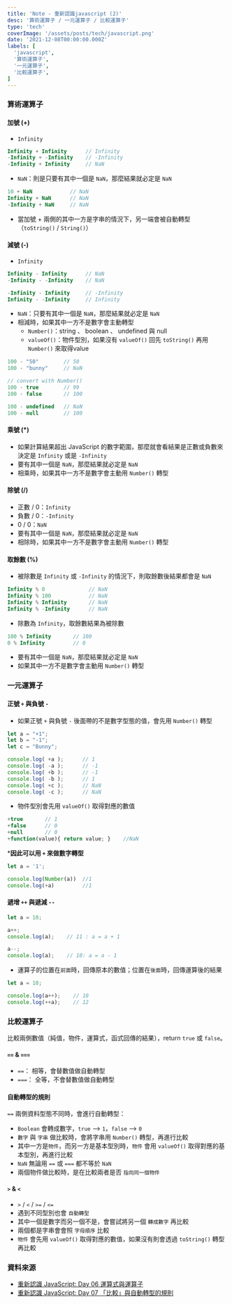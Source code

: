 ```yaml
---
title: 'Note - 重新認識javascript (2)'
desc: '算術運算子 / 一元運算子 / 比較運算子'
type: 'tech'
coverImage: '/assets/posts/tech/javascript.png'
date: '2021-12-08T00:00:00.000Z'
labels: [
  'javascript',
  '算術運算子',
  '一元運算子',
  '比較運算子',
]
---
```


### 算術運算子

#### 加號 (+)

- `Infinity`
```javascript
Infinity + Infinity      // Infinity
-Infinity + -Infinity    // -Infinity
-Infinity + Infinity     // NaN
```
- `NaN`：則是只要有其中一個是 `NaN`，那麼結果就必定是 `NaN`
```javascript
10 + NaN            // NaN
Infinity + NaN      // NaN
-Infinity + NaN     // NaN
```
- 當加號 + 兩側的其中一方是字串的情況下，另一端會被自動轉型（`toString()` / `String()`）

#### 減號 (-)

- `Infinity`
```javascript
Infinity - Infinity      // NaN
-Infinity - -Infinity    // NaN

-Infinity - Infinity     // -Infinity
Infinity - -Infinity     // Infinity
```
- `NaN`：只要有其中一個是 `NaN`，那麼結果就必定是 `NaN`
- 相減時，如果其中一方不是數字會主動轉型
  - `Number()`：string 、 boolean 、 undefined 與 null
  - `valueOf()`：物件型別，如果沒有 `valueOf()` 回先 `toString()` 再用 `Number()` 來取得value
```javascript
100 - "50"        // 50
100 - "bunny"     // NaN

// convert with Number()
100 - true        // 99
100 - false       // 100

100 - undefined   // NaN
100 - null        // 100
```

#### 乘號 (*)

- 如果計算結果超出 JavaScript 的數字範圍，那麼就會看結果是正數或負數來決定是 `Infinity` 或是 `-Infinity`
- 要有其中一個是 `NaN`，那麼結果就必定是 `NaN`
- 相乘時，如果其中一方不是數字會主動用 `Number()` 轉型

#### 除號 (/)

- 正數 / 0：`Infinity`
- 負數 / 0：`-Infinity`
- 0 / 0：`NaN`
- 要有其中一個是 `NaN`，那麼結果就必定是 `NaN`
- 相除時，如果其中一方不是數字會主動用 `Number()` 轉型

#### 取餘數 (%)

- 被除數是 `Infinity` 或 `-Infinity` 的情況下，則取餘數後結果都會是 `NaN`
```javascript
Infinity % 0              // NaN
Infinity % 100            // NaN
Infinity % Infinity       // NaN
Infinity % -Infinity      // NaN
```
- 除數為 `Infinity`，取餘數結果為被除數
```javascript
100 % Infinity       // 100
0 % Infinity         // 0
```
- 要有其中一個是 `NaN`，那麼結果就必定是 `NaN`
- 如果其中一方不是數字會主動用 `Number()` 轉型

### 一元運算子

#### 正號 `+` 與負號 `-`

- 如果正號 `+` 與負號 `-` 後面帶的不是數字型態的值，會先用 `Number()` 轉型
```javascript
let a = "+1";
let b = "-1";
let c = "Bunny";

console.log( +a );      // 1
console.log( -a );      // -1
console.log( +b );      // -1
console.log( -b );      // 1
console.log( +c );      // NaN
console.log( -c );      // NaN
```
- 物件型別會先用 `valueOf()` 取得對應的數值
```javascript
+true       // 1
+false      // 0
+null       // 0
+function(value){ return value; }    //NaN
```

***因此可以用 `+` 來做數字轉型**
```javascript
let a = '1';

console.log(Number(a))  //1
console.log(+a)         //1
```

#### 遞增 `++` 與遞減 `--`

```javascript
let a = 10;

a++;
console.log(a);    // 11 : a = a + 1

a--;
console.log(a);    // 10: a = a - 1
```

- 運算子的位置在`前面`時，回傳原本的數值；位置在`後面`時，回傳運算後的結果
```javascript
let a = 10;

console.log(a++);    // 10
console.log(++a);    // 12
```

### 比較運算子

比較兩側數值（純值，物件，運算式，函式回傳的結果），return `true` 或 `false`。

#### `==` & `===`

- `==`： 相等，會替數值做自動轉型
- `===`： 全等，不會替數值做自動轉型

#### 自動轉型的規則

`==` 兩側資料型態不同時，會進行自動轉型：

- `Boolean` 會轉成數字，`true` --> `1`，`false` --> `0`
- `數字` 與 `字串` 做比較時，會將字串用 `Number()` 轉型，再進行比較
- 其中一方是`物件`，而另一方是基本型別時，`物件`  會用 `valueOf()` 取得對應的基本型別，再進行比較
- `NaN` 無論用 `==` 或 `===` 都不等於 `NaN`
- 兩個物件做比較時，是在比較兩者是否 `指向同一個物件`

#### `>` & `<`

- `>` / `<` / `>=` / `<=`
- 遇到不同型別也會 `自動轉型`
- 其中一個是數字而另一個不是，會嘗試將另一個 `轉成數字` 再比較
- 兩個都是字串會會照 `字母順序` 比較
- `物件` 會先用 `valueOf()` 取得對應的數值，如果沒有則會透過 `toString()` 轉型再比較
### 資料來源
- <a href='https://ithelp.ithome.com.tw/articles/10191180' target="_blank">重新認識 JavaScript: Day 06 運算式與運算子</a>
- <a href='https://ithelp.ithome.com.tw/articles/10191254' target="_blank">重新認識 JavaScript: Day 07 「比較」與自動轉型的規則</a>